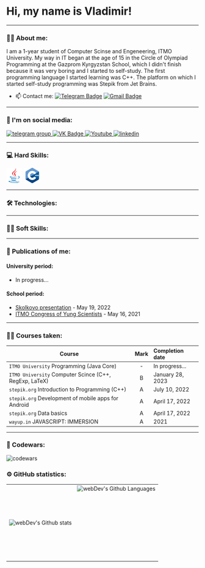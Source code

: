 
# Hi, my name is Vladimir!

---

### :man_technologist: About me:

I am a 1-year student of Computer Scinse and Engeneering, ITMO University. My way in IT began at the age of 15 in the Circle of Olympiad Programming at the Gazprom Kyrgyzstan School, which I didn't finish because it was very boring and I started to self-study. The first programming language I started learning was C++. The platform on which I started self-study programming was Stepik from Jet Brains.

- :mailbox: Contact me: [![Telegram Badge](https://img.shields.io/badge/-sendurpictures-blue?style=flat&logo=Telegram&logoColor=white)](https://t.me/sendurpictures) [![Gmail Badge](https://img.shields.io/badge/-Gmail-red?style=flat&logo=Gmail&logoColor=white)](mailto:vkarta6ev@gmail.com)

---

### 🤝 I'm on social media:

<div id="badges">
    <a href="https://t.me/sendurpictures" target="_blank">
      <img src="https://cdn-icons-png.flaticon.com/512/2111/2111646.png" width="40" height="40" alt="telegram group" />
    </a>
    <a href="https://vk.com/kartashevvladimir" target="_blank">
      <img src="https://cdn-icons-png.flaticon.com/512/145/145813.png" width="40" height="40" alt="VK Badge"/>
    </a>
    <a href="https://www.youtube.com/channel/UCdeImr4JanUhIj-MNtPebCg" target="_blank">
      <img src="https://cdn-icons-png.flaticon.com/512/3670/3670147.png" width="40" height="40" alt="Youtube"/>
    </a>
    <a href="https://www.linkedin.com/in/vladimir-kartashev-358899220" target="_blank">
      <img src="https://cdn-icons-png.flaticon.com/512/2504/2504799.png" width="40" height="40" alt="linkedin" />
    </a>
 </div>
  
---

### 💻 Hard Skills:

<div>
  <img src="https://github.com/devicons/devicon/blob/master/icons/java/java-original.svg" title="git" alt="git" width="40" height="40"/>&nbsp
  <img src="https://github.com/devicons/devicon/blob/master/icons/cplusplus/cplusplus-original.svg" title="git" alt="git" width="40" height="40"/>&nbsp
</div>

---

### 🛠 Technologies:


---

### 🙋‍♂️ Soft Skills:


---

### 📰 Publications of me:

#### University period:
* In progress...

#### School period:
* [Skolkovo presentation](http://gazpromschool.kg/%D1%81%D0%BA%D0%BE%D0%BB%D0%BA%D0%BE%D0%B2%D0%BE-%D0%BF%D1%80%D0%B5%D0%B7%D0%B5%D0%BD%D1%82%D0%B0%D1%86%D0%B8%D1%8F-%D0%BF%D1%80%D0%BE%D0%B5%D0%BA%D1%82%D0%BE%D0%B2/) - May 19, 2022
* [ITMO Congress of Yung Scientists](https://news.itmo.ru/ru/news/10319/) - May 16, 2021

---

### 😶‍🌫️ Courses taken:

| Course                                                            | Mark  | Completion date  |
| ----------------------------------------------------------------- | :---: | :--------------- |
| `ITMO University` Programming (Java Core)                         |   -   | In progress...   |
| `ITMO University` Computer Scince (C++, RegExp, LaTeX)            |   B   | January 28, 2023 |
| `stepik.org` Introduction to Programming (C++)                    |   A   | July 10, 2022    |
| `stepik.org` Development of mobile apps for Android               |   A   | April 17, 2022   |
| `stepik.org` Data basics                                          |   A   | April 17, 2022   |
| `wayup.in` JAVASCRIPT: IMMERSION                                  |   A   | 2021             |

---

### 🥷 Codewars:

![codewars](https://www.codewars.com/users/colddirol/badges/large)

### ⚙️ GitHub statistics:

<table>
  <tr>
    <td>
      <img align="left" src="http://github-readme-streak-stats.herokuapp.com?user=ColdDirol&theme=dark&background=000000" alt="webDev's Github stats" />
    </td>
    <td>
      <img height="195px" align="right" alt="webDev's Github Languages" src="https://github-readme-stats-sigma-five.vercel.app/api/top-langs/?username=ColdDirol&layout=compact&theme=vision-friendly-dark" />
    </td>
  </tr>
</table>

<!--
![Visitor Badge](https://visitor-badge.laobi.icu/badge?page_id=colddirol)
-->
